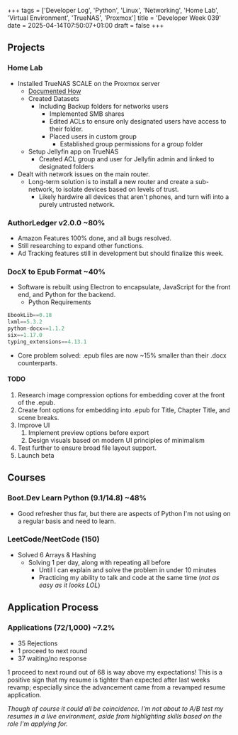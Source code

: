 +++
tags = ['Developer Log', 'Python', 'Linux', 'Networking', 'Home Lab', 'Virtual Environment', 'TrueNAS', 'Proxmox']
title = 'Developer Week 039'
date = 2025-04-14T07:50:07+01:00
draft = false
+++

## Projects

### Home Lab

- Installed TrueNAS SCALE on the Proxmox server
  - [Documented How](https://pbrazeale.github.io/posts/truenas-on-proxmox/)
  - Created Datasets
    - Including Backup folders for networks users
      - Implemented SMB shares
      - Edited ACLs to ensure only designated users have access to their folder.
      - Placed users in custom group
        - Established group permissions for a group folder
  - Setup Jellyfin app on TrueNAS
    - Created ACL group and user for Jellyfin admin and linked to designated folders
- Dealt with network issues on the main router.
  - Long-term solution is to install a new router and create a sub-network, to isolate devices based on levels of trust.
    - Likely hardwire all devices that aren't phones, and turn wifi into a purely untrusted network.

### AuthorLedger v2.0.0 ~80%

- Amazon Features 100% done, and all bugs resolved.
- Still researching to expand other functions.
- Ad Tracking features still in development but should finalize this week.

### DocX to Epub Format ~40%

- Software is rebuilt using Electron to encapsulate, JavaScript for the front end, and Python for the backend.
  - Python Requirements

```python
EbookLib==0.18
lxml==5.3.2
python-docx==1.1.2
six==1.17.0
typing_extensions==4.13.1
```

- Core problem solved: .epub files are now ~15% smaller than their .docx counterparts.

#### TODO

1. Research image compression options for embedding cover at the front of the .epub.
2. Create font options for embedding into .epub for Title, Chapter Title, and scene breaks.
3. Improve UI
   1. Implement preview options before export
   2. Design visuals based on modern UI principles of minimalism
4. Test further to ensure broad file layout support.
5. Launch beta

## Courses

### Boot.Dev Learn Python (9.1/14.8) **~48%**

- Good refresher thus far, but there are aspects of Python I'm not using on a regular basis and need to learn.

### LeetCode/NeetCode (150)

- Solved 6 Arrays & Hashing
  - Solving 1 per day, along with repeating all before
    - Until I can explain and solve the problem in under 10 minutes
    - Practicing my ability to talk and code at the same time (_not as easy as it looks LOL_)

## Application Process

### Applications (72/1,000) **~7.2%**

- 35 Rejections
- 1 proceed to next round
- 37 waiting/no response

1 proceed to next round out of 68 is way above my expectations! This is a positive sign that my resume is tighter than expected after last weeks revamp; especially since the advancement came from a revamped resume application.

_Though of course it could all be coincidence. I'm not about to A/B test my resumes in a live environment, aside from highlighting skills based on the role I'm applying for._
